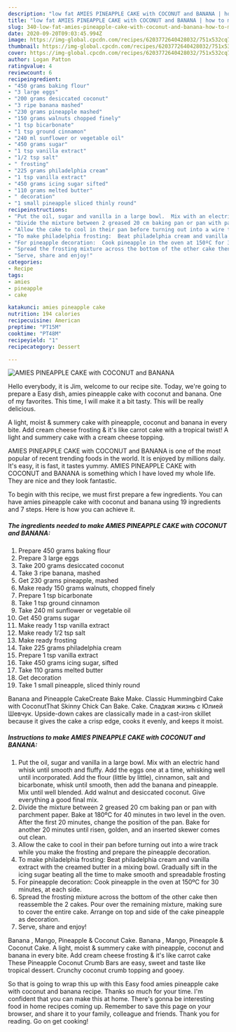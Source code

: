 ```yaml
---
description: "low fat AMIES PINEAPPLE CAKE with COCONUT and BANANA | how to make easy AMIES PINEAPPLE CAKE with COCONUT and BANANA"
title: "low fat AMIES PINEAPPLE CAKE with COCONUT and BANANA | how to make easy AMIES PINEAPPLE CAKE with COCONUT and BANANA"
slug: 340-low-fat-amies-pineapple-cake-with-coconut-and-banana-how-to-make-easy-amies-pineapple-cake-with-coconut-and-banana
date: 2020-09-20T09:03:45.994Z
image: https://img-global.cpcdn.com/recipes/6203772640428032/751x532cq70/amies-pineapple-cake-with-coconut-and-banana-recipe-main-photo.jpg
thumbnail: https://img-global.cpcdn.com/recipes/6203772640428032/751x532cq70/amies-pineapple-cake-with-coconut-and-banana-recipe-main-photo.jpg
cover: https://img-global.cpcdn.com/recipes/6203772640428032/751x532cq70/amies-pineapple-cake-with-coconut-and-banana-recipe-main-photo.jpg
author: Logan Patton
ratingvalue: 4
reviewcount: 6
recipeingredient:
- "450 grams baking flour"
- "3 large eggs"
- "200 grams desiccated coconut"
- "3 ripe banana mashed"
- "230 grams pineapple mashed"
- "150 grams walnuts chopped finely"
- "1 tsp bicarbonate"
- "1 tsp ground cinnamon"
- "240 ml sunflower or vegetable oil"
- "450 grams sugar"
- "1 tsp vanilla extract"
- "1/2 tsp salt"
- " frosting"
- "225 grams philadelphia cream"
- "1 tsp vanilla extract"
- "450 grams icing sugar sifted"
- "110 grams melted butter"
- " decoration"
- "1 small pineapple sliced thinly round"
recipeinstructions:
- "Put the oil, sugar and vanilla in a large bowl.  Mix with an electric hand whisk until smooth and fluffy.  Add the eggs one at a time, whisking well until incorporated.  Add the flour (little by little), cinnamon, salt and bicarbonate, whisk until smooth, then add the banana and pineapple.  Mix until well blended.  Add walnut and desiccated coconut.  Give everything a good final mix."
- "Divide the mixture between 2 greased 20 cm baking pan or pan with parchment paper.  Bake at 180ºC for 40 minutes in two level in the oven.  After the first 20 minutes, change the position of the pan.  Bake for another 20 minutes until risen, golden, and an inserted skewer comes out clean."
- "Allow the cake to cool in their pan before turning out into a wire track while you make the frosting and prepare the pineapple decoration."
- "To make philadelphia frosting:  Beat philadelphia cream and vanilla extract with the creamed butter in a mixing bowl.  Gradually sift in the icing sugar beating all the time to make smooth and spreadable frosting"
- "For pineapple decoration:  Cook pineapple in the oven at 150ºC for 30 minutes, at each side."
- "Spread the frosting mixture across the bottom of the other cake then reassemble the 2 cakes.  Pour over the remaining mixture, making sure to cover the entire cake.  Arrange on top and side of the cake pineapple as decoration."
- "Serve, share and enjoy!"
categories:
- Recipe
tags:
- amies
- pineapple
- cake

katakunci: amies pineapple cake 
nutrition: 194 calories
recipecuisine: American
preptime: "PT15M"
cooktime: "PT48M"
recipeyield: "1"
recipecategory: Dessert

---
```



![AMIES PINEAPPLE CAKE with COCONUT and BANANA](https://img-global.cpcdn.com/recipes/6203772640428032/751x532cq70/amies-pineapple-cake-with-coconut-and-banana-recipe-main-photo.jpg)

Hello everybody, it is Jim, welcome to our recipe site. Today, we're going to prepare a Easy dish, amies pineapple cake with coconut and banana. One of my favorites. This time, I will make it a bit tasty. This will be really delicious.

A light, moist &amp; summery cake with pineapple, coconut and banana in every bite. Add cream cheese frosting &amp; it&#39;s like carrot cake with a tropical twist! A light and summery cake with a cream cheese topping.

AMIES PINEAPPLE CAKE with COCONUT and BANANA is one of the most popular of recent trending foods in the world. It is enjoyed by millions daily. It's easy, it is fast, it tastes yummy. AMIES PINEAPPLE CAKE with COCONUT and BANANA is something which I have loved my whole life. They are nice and they look fantastic.


To begin with this recipe, we must first prepare a few ingredients. You can have amies pineapple cake with coconut and banana using 19 ingredients and 7 steps. Here is how you can achieve it.

<!--inarticleads1-->

##### The ingredients needed to make AMIES PINEAPPLE CAKE with COCONUT and BANANA:

1. Prepare 450 grams baking flour
1. Prepare 3 large eggs
1. Take 200 grams desiccated coconut
1. Take 3 ripe banana, mashed
1. Get 230 grams pineapple, mashed
1. Make ready 150 grams walnuts, chopped finely
1. Prepare 1 tsp bicarbonate
1. Take 1 tsp ground cinnamon
1. Take 240 ml sunflower or vegetable oil
1. Get 450 grams sugar
1. Make ready 1 tsp vanilla extract
1. Make ready 1/2 tsp salt
1. Make ready  frosting
1. Take 225 grams philadelphia cream
1. Prepare 1 tsp vanilla extract
1. Take 450 grams icing sugar, sifted
1. Take 110 grams melted butter
1. Get  decoration
1. Take 1 small pineapple, sliced thinly round


Banana and Pineapple CakeCreate Bake Make. Classic Hummingbird Cake with CoconutThat Skinny Chick Can Bake. Cake. Сладкая жизнь с Юлией Шевчук. Upside-down cakes are classically made in a cast-iron skillet because it gives the cake a crisp edge, cooks it evenly, and keeps it moist. 

<!--inarticleads2-->

##### Instructions to make AMIES PINEAPPLE CAKE with COCONUT and BANANA:

1. Put the oil, sugar and vanilla in a large bowl.  Mix with an electric hand whisk until smooth and fluffy.  Add the eggs one at a time, whisking well until incorporated.  Add the flour (little by little), cinnamon, salt and bicarbonate, whisk until smooth, then add the banana and pineapple.  Mix until well blended.  Add walnut and desiccated coconut.  Give everything a good final mix.
1. Divide the mixture between 2 greased 20 cm baking pan or pan with parchment paper.  Bake at 180ºC for 40 minutes in two level in the oven.  After the first 20 minutes, change the position of the pan.  Bake for another 20 minutes until risen, golden, and an inserted skewer comes out clean.
1. Allow the cake to cool in their pan before turning out into a wire track while you make the frosting and prepare the pineapple decoration.
1. To make philadelphia frosting:  Beat philadelphia cream and vanilla extract with the creamed butter in a mixing bowl.  Gradually sift in the icing sugar beating all the time to make smooth and spreadable frosting
1. For pineapple decoration:  Cook pineapple in the oven at 150ºC for 30 minutes, at each side.
1. Spread the frosting mixture across the bottom of the other cake then reassemble the 2 cakes.  Pour over the remaining mixture, making sure to cover the entire cake.  Arrange on top and side of the cake pineapple as decoration.
1. Serve, share and enjoy!


Banana , Mango, Pineapple &amp; Coconut Cake. Banana , Mango, Pineapple &amp; Coconut Cake. A light, moist &amp; summery cake with pineapple, coconut and banana in every bite. Add cream cheese frosting &amp; it&#39;s like carrot cake These Pineapple Coconut Crumb Bars are easy, sweet and taste like tropical dessert. Crunchy coconut crumb topping and gooey. 

So that is going to wrap this up with this Easy food amies pineapple cake with coconut and banana recipe. Thanks so much for your time. I'm confident that you can make this at home. There's gonna be interesting food in home recipes coming up. Remember to save this page on your browser, and share it to your family, colleague and friends. Thank you for reading. Go on get cooking!
